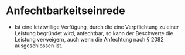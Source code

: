 # Anfechtbarkeitseinrede

- Ist eine letztwillige Verfügung, durch die eine Verpflichtung zu einer Leistung begründet wird, anfechtbar, so kann der Beschwerte die Leistung verweigern, auch wenn die Anfechtung nach § 2082 ausgeschlossen ist.

